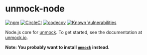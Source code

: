 # unmock-node

[![npm](https://img.shields.io/npm/v/unmock-node.svg)](https://www.npmjs.com/package/unmock-node)
[![CircleCI](https://circleci.com/gh/unmock/unmock-js.svg?style=svg)](https://circleci.com/gh/unmock/unmock-js)
[![codecov](https://codecov.io/gh/unmock/unmock-js/branch/dev/graph/badge.svg)](https://codecov.io/gh/unmock/unmock-js)
[![Known Vulnerabilities](https://snyk.io/test/github/unmock/unmock-js/badge.svg?targetFile=package.json)](https://snyk.io/test/github/unmock/unmock-js?targetFile=package.json)

Node.js core for [unmock](https://github.com/unmock/unmock-js). To get started, see the documentation at [unmock.io](https://unmock.io).

**Note: You probably want to install [`unmock`](https://www.npmjs.com/package/unmock) instead.**